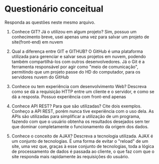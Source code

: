 # Questionário conceitual

Responda as questões neste mesmo arquivo.

1. Conhece GIT? Já o utilizou em algum projeto?
Sim, possuo um conhecimento breve, usei apenas uma vez para salvar um projeto de site(front-end) em nuvem

2. Qual a diferença entre GIT e GITHUB?
O GitHub é uma plataforma utilizada para gerenciar e salvar seus projetos em nuvem, podendo também compartilhá-los com outros desenvolvedores. Já o Git é a ferramenta responsável por agir como "meio de comunicação", permitindo que um projeto passe do HD do computador, para os servidores nuvem do GitHub

3. Conhece ou tem experiência com desenvolvimento Web? Descreva como se dá a requisição HTTP entre um cliente e o servidor, e como se dá a resposta.
Possuo experiência com front-end apenas

4. Conhece API REST? Para que são utilizadas? Cite dois exemplos.
Conheço a API REST, porém nunca tive experiência com o uso dela. As APIs são utilizadas para simplificar a utilização de um programa, fazendo com que o usuário obtenha os resultados desejados sem ter que dominar completamente o funcionamento da origem dos dados. 

5. Conhece o conceito de AJAX? Descreva a tecnologia utilizada.
AJAX é um conjunto de tecnologias. É uma forma de evitar o "reload" de um site, uma vez que, graças à esse conjunto de tecnologias, toda a lógica de processamento de dados é passada ao cliente, o que faz com que o site responda mais rapidamente às requisições do usuário.
